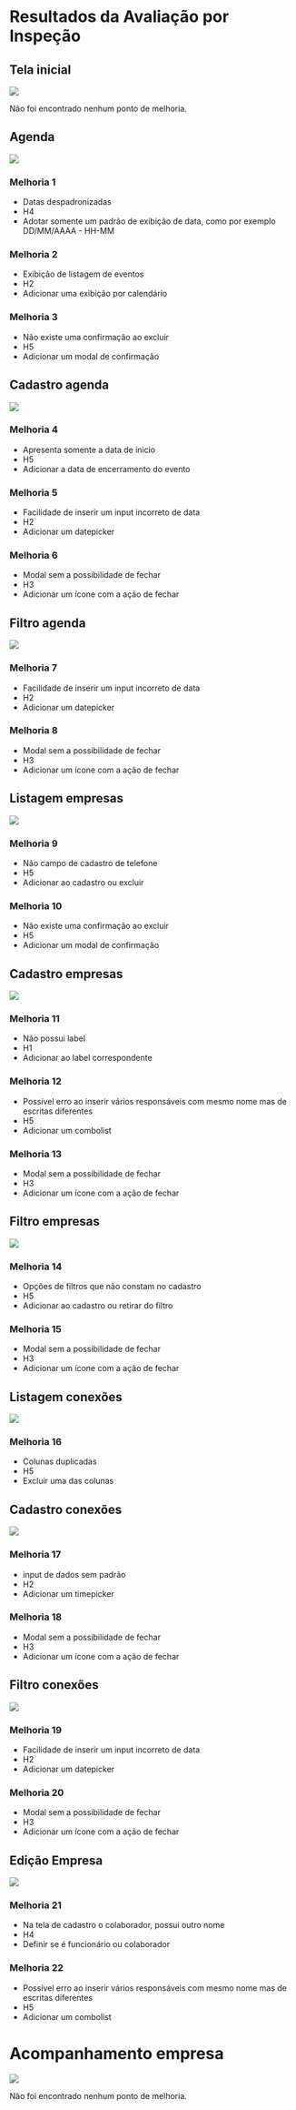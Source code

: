 # Resultados da Avaliação por Inspeção

## Tela inicial
<img src="src\img\inspecao\01.png" >

Não foi encontrado nenhum ponto de melhoria.

## Agenda
<img src="src\img\inspecao\02.png" >

### Melhoria 1

* Datas despadronizadas
* H4
* Adotar somente um padrão de exibição de data, como por exemplo DD/MM/AAAA - HH-MM

### Melhoria 2

* Exibição de listagem de eventos  
* H2
* Adicionar uma exibição por calendário

### Melhoria 3

* Não existe uma confirmação ao excluir 
* H5
* Adicionar um modal de confirmação

## Cadastro agenda

<img src="src\img\inspecao\03.png" >

### Melhoria 4

* Apresenta somente a data de ínicio
* H5
* Adicionar a data de encerramento do evento

### Melhoria 5

* Facilidade de inserir um input incorreto de data
* H2
* Adicionar um datepicker

### Melhoria 6

* Modal sem a possibilidade de fechar
* H3
* Adicionar um ícone com a ação de fechar

## Filtro agenda

<img src="src\img\inspecao\04.png" >

### Melhoria 7

* Facilidade de inserir um input incorreto de data
* H2
* Adicionar um datepicker

### Melhoria 8

* Modal sem a possibilidade de fechar
* H3
* Adicionar um ícone com a ação de fechar

## Listagem empresas

<img src="src\img\inspecao\05.png" >

### Melhoria 9

* Não campo de cadastro de telefone
* H5
* Adicionar ao cadastro ou excluir 


### Melhoria 10

* Não existe uma confirmação ao excluir 
* H5
* Adicionar um modal de confirmação

## Cadastro empresas

<img src="src\img\inspecao\06.png" >

### Melhoria 11

* Não possui label
* H1
* Adicionar ao label correspondente


### Melhoria 12

* Possível erro ao inserir vários responsáveis com mesmo nome mas de escritas diferentes
* H5
* Adicionar um combolist

### Melhoria 13

* Modal sem a possibilidade de fechar
* H3
* Adicionar um ícone com a ação de fechar

## Filtro empresas

<img src="src\img\inspecao\07.png" >



### Melhoria 14

* Opções de filtros que não constam no cadastro
* H5
* Adicionar ao cadastro ou retirar do filtro

### Melhoria 15



* Modal sem a possibilidade de fechar
* H3
* Adicionar um ícone com a ação de fechar
## Listagem conexões
<img src="src\img\inspecao\08.png" >

### Melhoria 16

* Colunas duplicadas
* H5
* Excluir uma das colunas

## Cadastro conexões
<img src="src\img\inspecao\09.png" >

### Melhoria 17

* input de dados sem padrão
* H2
* Adicionar um timepicker


### Melhoria 18

* Modal sem a possibilidade de fechar
* H3
* Adicionar um ícone com a ação de fechar

## Filtro conexões
<img src="src\img\inspecao\10.png" >

### Melhoria 19

* Facilidade de inserir um input incorreto de data
* H2
* Adicionar um datepicker

### Melhoria 20

* Modal sem a possibilidade de fechar
* H3
* Adicionar um ícone com a ação de fechar


## Edição Empresa
<img src="src\img\inspecao\11.png" >

### Melhoria 21

* Na tela de cadastro o colaborador, possui outro nome  
* H4 
* Definir se é funcionário ou colaborador


### Melhoria 22

* Possível erro ao inserir vários responsáveis com mesmo nome mas de escritas diferentes
* H5
* Adicionar um combolist

# Acompanhamento empresa
<img src="src\img\inspecao\12.png" >

Não foi encontrado nenhum ponto de melhoria.